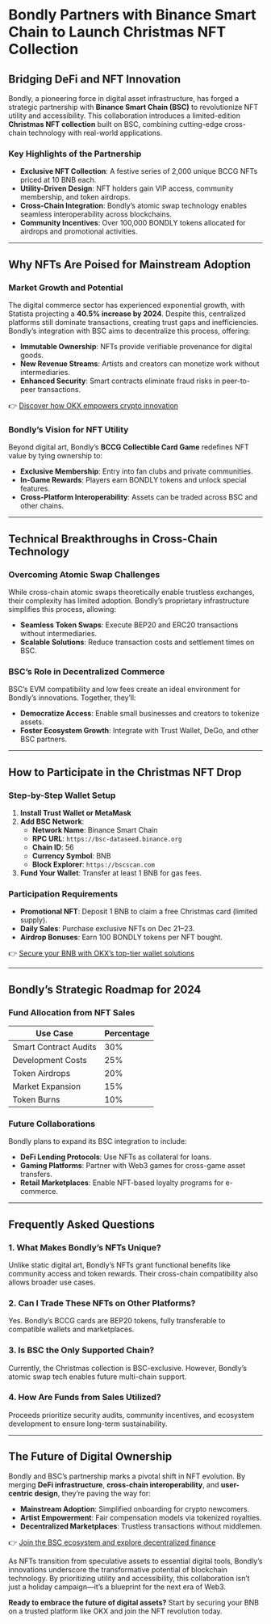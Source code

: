 # Bondly Partners with Binance Smart Chain to Launch Christmas NFT Collection  

## Bridging DeFi and NFT Innovation  

Bondly, a pioneering force in digital asset infrastructure, has forged a strategic partnership with **Binance Smart Chain (BSC)** to revolutionize NFT utility and accessibility. This collaboration introduces a limited-edition **Christmas NFT collection** built on BSC, combining cutting-edge cross-chain technology with real-world applications.  

### Key Highlights of the Partnership  
- **Exclusive NFT Collection**: A festive series of 2,000 unique BCCG NFTs priced at 10 BNB each.  
- **Utility-Driven Design**: NFT holders gain VIP access, community membership, and token airdrops.  
- **Cross-Chain Integration**: Bondly’s atomic swap technology enables seamless interoperability across blockchains.  
- **Community Incentives**: Over 100,000 BONDLY tokens allocated for airdrops and promotional activities.  

---

## Why NFTs Are Poised for Mainstream Adoption  

### Market Growth and Potential  
The digital commerce sector has experienced exponential growth, with Statista projecting a **40.5% increase by 2024**. Despite this, centralized platforms still dominate transactions, creating trust gaps and inefficiencies. Bondly’s integration with BSC aims to decentralize this process, offering:  
- **Immutable Ownership**: NFTs provide verifiable provenance for digital goods.  
- **New Revenue Streams**: Artists and creators can monetize work without intermediaries.  
- **Enhanced Security**: Smart contracts eliminate fraud risks in peer-to-peer transactions.  

👉 [Discover how OKX empowers crypto innovation](https://bit.ly/okx-bonus)  

### Bondly’s Vision for NFT Utility  
Beyond digital art, Bondly’s **BCCG Collectible Card Game** redefines NFT value by tying ownership to:  
- **Exclusive Membership**: Entry into fan clubs and private communities.  
- **In-Game Rewards**: Players earn BONDLY tokens and unlock special features.  
- **Cross-Platform Interoperability**: Assets can be traded across BSC and other chains.  

---

## Technical Breakthroughs in Cross-Chain Technology  

### Overcoming Atomic Swap Challenges  
While cross-chain atomic swaps theoretically enable trustless exchanges, their complexity has limited adoption. Bondly’s proprietary infrastructure simplifies this process, allowing:  
- **Seamless Token Swaps**: Execute BEP20 and ERC20 transactions without intermediaries.  
- **Scalable Solutions**: Reduce transaction costs and settlement times on BSC.  

### BSC’s Role in Decentralized Commerce  
BSC’s EVM compatibility and low fees create an ideal environment for Bondly’s innovations. Together, they’ll:  
- **Democratize Access**: Enable small businesses and creators to tokenize assets.  
- **Foster Ecosystem Growth**: Integrate with Trust Wallet, DeGo, and other BSC partners.  

---

## How to Participate in the Christmas NFT Drop  

### Step-by-Step Wallet Setup  
1. **Install Trust Wallet or MetaMask**  
2. **Add BSC Network**:  
   - **Network Name**: Binance Smart Chain  
   - **RPC URL**: `https://bsc-dataseed.binance.org`  
   - **Chain ID**: 56  
   - **Currency Symbol**: BNB  
   - **Block Explorer**: `https://bscscan.com`  
3. **Fund Your Wallet**: Transfer at least 1 BNB for gas fees.  

### Participation Requirements  
- **Promotional NFT**: Deposit 1 BNB to claim a free Christmas card (limited supply).  
- **Daily Sales**: Purchase exclusive NFTs on Dec 21–23.  
- **Airdrop Bonuses**: Earn 100 BONDLY tokens per NFT bought.  

👉 [Secure your BNB with OKX’s top-tier wallet solutions](https://bit.ly/okx-bonus)  

---

## Bondly’s Strategic Roadmap for 2024  

### Fund Allocation from NFT Sales  
| Use Case | Percentage |  
|----------|------------|  
| Smart Contract Audits | 30% |  
| Development Costs | 25% |  
| Token Airdrops | 20% |  
| Market Expansion | 15% |  
| Token Burns | 10% |  

### Future Collaborations  
Bondly plans to expand its BSC integration to include:  
- **DeFi Lending Protocols**: Use NFTs as collateral for loans.  
- **Gaming Platforms**: Partner with Web3 games for cross-game asset transfers.  
- **Retail Marketplaces**: Enable NFT-based loyalty programs for e-commerce.  

---

## Frequently Asked Questions  

### 1. What Makes Bondly’s NFTs Unique?  
Unlike static digital art, Bondly’s NFTs grant functional benefits like community access and token rewards. Their cross-chain compatibility also allows broader use cases.  

### 2. Can I Trade These NFTs on Other Platforms?  
Yes. Bondly’s BCCG cards are BEP20 tokens, fully transferable to compatible wallets and marketplaces.  

### 3. Is BSC the Only Supported Chain?  
Currently, the Christmas collection is BSC-exclusive. However, Bondly’s atomic swap tech enables future multi-chain support.  

### 4. How Are Funds from Sales Utilized?  
Proceeds prioritize security audits, community incentives, and ecosystem development to ensure long-term sustainability.  

---

## The Future of Digital Ownership  

Bondly and BSC’s partnership marks a pivotal shift in NFT evolution. By merging **DeFi infrastructure**, **cross-chain interoperability**, and **user-centric design**, they’re paving the way for:  
- **Mainstream Adoption**: Simplified onboarding for crypto newcomers.  
- **Artist Empowerment**: Fair compensation models via tokenized royalties.  
- **Decentralized Marketplaces**: Trustless transactions without middlemen.  

👉 [Join the BSC ecosystem and explore decentralized finance](https://bit.ly/okx-bonus)  

As NFTs transition from speculative assets to essential digital tools, Bondly’s innovations underscore the transformative potential of blockchain technology. By prioritizing utility and accessibility, this collaboration isn’t just a holiday campaign—it’s a blueprint for the next era of Web3.  

**Ready to embrace the future of digital assets?** Start by securing your BNB on a trusted platform like OKX and join the NFT revolution today.